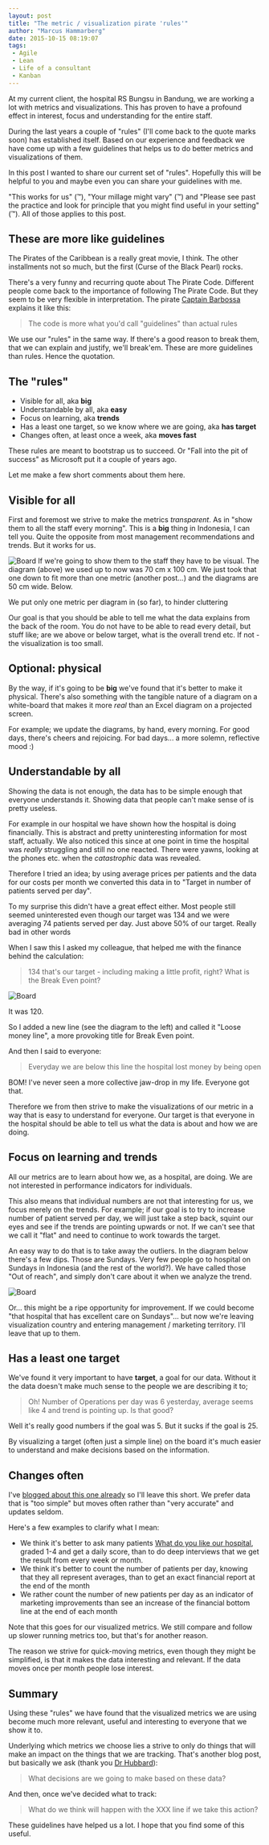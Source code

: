 ```yaml
---
layout: post
title: "The metric / visualization pirate 'rules'"
author: "Marcus Hammarberg"
date: 2015-10-15 08:19:07
tags:
 - Agile
 - Lean
 - Life of a consultant
 - Kanban
---
```


At my current client, the hospital RS Bungsu in Bandung, we are working a lot with metrics and visualizations. This has proven to have a profound effect in interest, focus and understanding for the entire staff.

During the last years a couple of "rules" (I'll come back to the quote marks soon) has established itself. Based on our experience and feedback we have come up with a few guidelines that helps us to do better metrics and visualizations of them.

In this post I wanted to share our current set of "rules". Hopefully this will be helpful to you and maybe even you can share your guidelines with me.

"This works for us" (&trade;), "Your millage might vary" (&trade;) and "Please see past the practice and look for principle that you might find useful in your setting" (&trade;). All of those applies to this post.

## These are more like guidelines

The Pirates of the Caribbean is a really great movie, I think. The other installments not so much, but the first (Curse of the Black Pearl) rocks.

There's a very funny and recurring quote about The Pirate Code. Different people come back to the importance of following The Pirate Code. But they seem to be very flexible in interpretation. The pirate [Captain Barbossa](http://www.imdb.com/title/tt0325980/quotes?item=qt0416601) explains it like this:

> The code is more what you'd call "guidelines" than actual rules

We use our "rules" in the same way. If there's a good reason to break them, that we can explain and justify, we'll break'em. These are more guidelines than rules. Hence the quotation.

## The "rules"

* Visible for all, aka **big**
* Understandable by all, aka **easy**
* Focus on learning, aka **trends**
* Has a least one target, so we know where we are going, aka **has target**
* Changes often, at least once a week, aka **moves fast**

These rules are meant to bootstrap us to succeed. Or "Fall into the pit of success" as Microsoft put it a couple of years ago.

Let me make a few short comments about them here.

## Visible for all

First and foremost we strive to make the metrics *transparent*. As in "show them to all the staff every morning". This is a **big** thing in Indonesia, I can tell you. Quite the opposite from most management recommendations and trends. But it works for us.

![Board](/img/board150324.jpg)
If we're going to show them to the staff they have to be visual. The diagram (above) we used up to now was 70 cm x 100 cm. We just took that one down to fit more than one metric (another post...) and the diagrams are 50 cm wide. Below.

We put only one metric per diagram in (so far), to hinder cluttering

Our goal is that you should be able to tell me what the data explains from the back of the room. You do not have to be able to read every detail, but stuff like; are we above or below target, what is the overall trend etc. If not - the visualization is too small.

## Optional: physical

By the way, if it's going to be **big** we've found that it's better to make it physical. There's also something with the tangible nature of a diagram on a white-board that makes it more *real* than an Excel diagram on a projected screen.

For example; we update the diagrams, by hand, every morning. For good days, there's cheers and rejoicing. For bad days... a more solemn, reflective mood :)

## Understandable by all

Showing the data is not enough, the data has to be simple enough that everyone understands it. Showing data that people can't make sense of is pretty useless.

For example in our hospital we have shown how the hospital is doing financially. This is abstract and pretty uninteresting information for most staff, actually. We also noticed this since at one point in time the hospital was *really* struggling and still no one reacted. There were yawns, looking at the phones etc. when the *catastrophic* data was revealed.

Therefore I tried an idea; by using average prices per patients and the data for our costs per month we converted this data in to "Target in number of patients served per day".

To my surprise this didn't have a great effect either. Most people still seemed uninterested even though our target was 134 and we were averaging 74 patients served per day. Just above 50% of our target. Really bad in other words

When I saw this I asked my colleague, that helped me with the finance behind the calculation:

> 134 that's our target - including making a little profit, right? What is the Break Even point?

![Board](/img/board140911.png)

It was 120.

So I added a new line (see the diagram to the left) and called it "Loose money line", a more provoking title for Break Even point.

And then I said to everyone:

> Everyday we are below this line the hospital lost money by being open

BOM! I've never seen a more collective jaw-drop in my life. Everyone got that.

Therefore we from then strive to make the visualizations of our metric in a way that is easy to understand for everyone. Our target is that everyone in the hospital should be able to tell us what the data is about and how we are doing.

## Focus on learning and trends

All our metrics are to learn about how we, as a hospital, are doing. We are not interested in performance indicators for individuals.

This also means that individual numbers are not that interesting for us, we focus merely on the trends. For example; if our goal is to try to increase number of patient served per day, we will just take a step back, squint our eyes and see if the trends are pointing upwards or not. If we can't see that we call it "flat" and need to continue to work towards the target.

An easy way to do that is to take away the outliers. In the diagram below there's a few dips. Those are Sundays. Very few people go to hospital on Sundays in Indonesia (and the rest of the world?). We have called those "Out of reach", and simply don't care about it when we analyze the trend.

![Board](/img/board150324.jpg)

Or... this might be a ripe opportunity for improvement. If we could become "that hospital that has excellent care on Sundays"... but now we're leaving visualization country and entering management / marketing territory. I'll leave that up to them.

## Has a least one target

We've found it very important to have **target**, a goal for our data. Without it the data doesn't make much sense to the people we are describing it to;

> Oh! Number of Operations per day was 6 yesterday, average seems like 4 and trend is pointing up. Is that good?

Well it's really good numbers if the goal was 5. But it sucks if the goal is 25.

By visualizing a target (often just a simple line) on the board it's much easier to understand and make decisions based on the information.

## Changes often

I've [blogged about this one already](https://www.marcusoft.net/2015/09/indicators-leading-trailing---short-or-long.html) so I'll leave this short. We prefer data that is "too simple" but moves often rather than "very accurate" and updates seldom.

Here's a few examples to clarify what I mean:

* We think it's better to ask many patients [What do you like our hospital](http://koavote.herokuapp.com/vote?questionId=535d21290386a32100000001), graded 1-4 and get a daily score, than to do deep interviews that we get the result from every week or month.
* We think it's better to count the number of patients per day, knowing that they all represent averages, than to get an exact financial report at the end of the month
* We rather count the number of new patients per day as an indicator of marketing improvements than see an increase of the financial bottom line at the end of each month

Note that this goes for our visualized metrics. We still compare and follow up slower running metrics too, but that's for another reason.

The reason we strive for quick-moving metrics, even though they might be simplified, is that it makes the data interesting and relevant. If the data moves once per month people lose interest.

## Summary

Using these "rules" we have found that the visualized metrics we are using become much more relevant, useful and interesting to everyone that we show it to.

Underlying which metrics we choose lies a strive to only do things that will make an impact on the things that we are tracking. That's another blog post, but basically we ask (thank you [Dr Hubbard](https://www.marcusoft.net/2014/12/what-ive-learned-from-how-to-measure-anything.html)):

> What decisions are we going to make based on these data?

And then, once we've decided what to track:

> What do we think will happen with the XXX line if we take this action?

These guidelines have helped us a lot. I hope that you find some of this useful.
